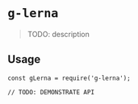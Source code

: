 # `g-lerna`

> TODO: description

## Usage

```
const gLerna = require('g-lerna');

// TODO: DEMONSTRATE API
```
